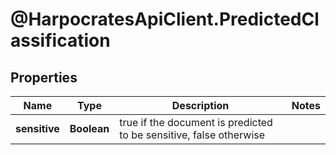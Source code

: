 # @HarpocratesApiClient.PredictedClassification

## Properties

Name | Type | Description | Notes
------------ | ------------- | ------------- | -------------
**sensitive** | **Boolean** | true if the document is predicted to be sensitive, false otherwise | 


